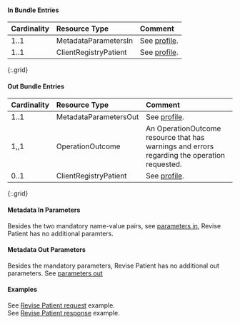 #### In Bundle Entries

Cardinality | Resource Type | Comment
:---|:---|:---
1..1 | MetadataParametersIn | See [profile](StructureDefinition-bc-metadata-parameters-in.html).
1..1 | ClientRegistryPatient | See [profile](StructureDefinition-bc-patient.html).
{:.grid}

#### Out Bundle Entries

Cardinality | Resource Type | Comment
:---|:---|:---
1..1 | MetadataParametersOut | See [profile](StructureDefinition-bc-metadata-parameters-out.html).
1,,1 | OperationOutcome | An OperationOutcome resource that has warnings and errors regarding the operation requested.
0..1 | ClientRegistryPatient | See [profile](StructureDefinition-bc-patient.html).
{:.grid}

#### Metadata In Parameters

Besides the two mandatory name-value pairs, see [parameters in](StructureDefinition-bc-metadata-parameters-in.html), Revise Patient has no additional paramters.

#### Metadata Out Parameters

Besides the mandatory parameters, Revise Patient has no additional out parameters.  See [parameters out](StructureDefinition-bc-metadata-parameters-out.html)

#### Examples

See [Revise Patient request](Bundle-Revise-withMaxData-Request.html) example.  
See [Revise Patient response](Bundle-Revise-Response.html) example.  

